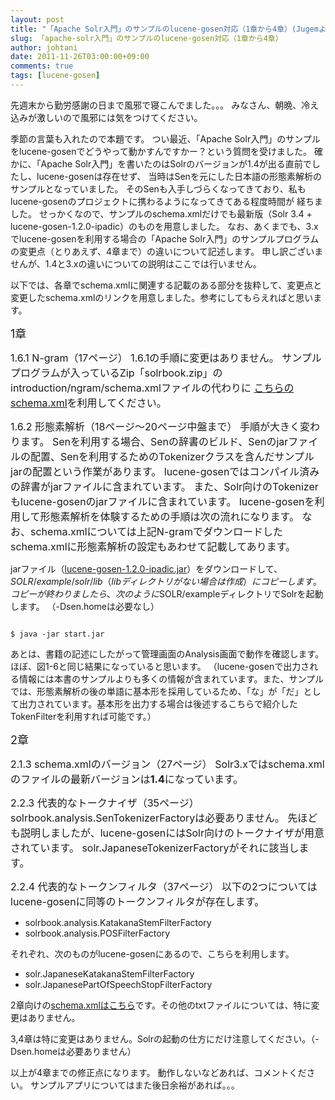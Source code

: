 ```yaml
---
layout: post
title: "「Apache Solr入門」のサンプルのlucene-gosen対応（1章から4章）(Jugemより移植)"
slug: 「apache-solr入門」のサンプルのlucene-gosen対応（1章から4章）
author: johtani
date: 2011-11-26T03:00:00+09:00
comments: true
tags: [lucene-gosen]
---
```

先週末から勤労感謝の日まで風邪で寝こんでました。。。
みなさん、朝晩、冷え込みが激しいので風邪には気をつけてください。

季節の言葉も入れたので本題です。
つい最近、「Apache Solr入門」のサンプルをlucene-gosenでどうやって動かすんですかー？という質問を受けました。
確かに、「Apache Solr入門」を書いたのはSolrのバージョンが1.4が出る直前でしたし、lucene-gosenは存在せず、
当時はSenを元にした日本語の形態素解析のサンプルとなっていました。
そのSenも入手しづらくなってきており、私もlucene-gosenのプロジェクトに携わるようになってきてある程度時間が
経ちました。
せっかくなので、サンプルのschema.xmlだけでも最新版（Solr 3.4 + lucene-gosen-1.2.0-ipadic）のものを用意しました。
なお、あくまでも、3.xでlucene-gosenを利用する場合の「Apache Solr入門」のサンプルプログラムの変更点（とりあえず、4章まで）の違いについて記述します。
申し訳ございませんが、1.4と3.xの違いについての説明はここでは行いません。

以下では、各章でschema.xmlに関連する記載のある部分を抜粋して、変更点と変更したschema.xmlのリンクを用意しました。参考にしてもらえればと思います。

<span style="font-size:large;">1章

<span style="font-size:medium;">1.6.1 N-gram（17ページ）
1.6.1の手順に変更はありません。
サンプルプログラムが入っているZip「solrbook.zip」のintroduction/ngram/schema.xmlファイルの代わりに
[こちらのschema.xml](https://bitbucket.org/johtani/solrbook-lucene-gosen-3.x/raw/b51b74e8c573/introduction/ngram/schema.xml)を利用してください。

<span style="font-size:medium;">1.6.2 形態素解析（18ページ～20ページ中盤まで）
手順が大きく変わります。
Senを利用する場合、Senの辞書のビルド、Senのjarファイルの配置、Senを利用するためのTokenizerクラスを含んだサンプルjarの配置という作業があります。
lucene-gosenではコンパイル済みの辞書がjarファイルに含まれています。
また、Solr向けのTokenizerもlucene-gosenのjarファイルに含まれています。
lucene-gosenを利用して形態素解析を体験するための手順は次の流れになります。
なお、schema.xmlについては上記N-gramでダウンロードしたschema.xmlに形態素解析の設定もあわせて記載してあります。

jarファイル（[lucene-gosen-1.2.0-ipadic.jar](http://lucene-gosen.googlecode.com/files/lucene-gosen-1.2.0-ipadic.jar)）をダウンロードして、$SOLR/example/solr/lib（libディレクトリがない場合は作成）にコピーします。
コピーが終わりましたら、次のように$SOLR/exampleディレクトリでSolrを起動します。
（-Dsen.homeは必要なし）

```

$ java -jar start.jar
```

あとは、書籍の記述にしたがって管理画面のAnalysis画面で動作を確認します。
ほぼ、図1-6と同じ結果になっていると思います。
（lucene-gosenで出力される情報には本書のサンプルよりも多くの情報が含まれています。また、サンプルでは、形態素解析の後の単語に基本形を採用しているため、「な」が「だ」として出力されています。基本形を出力する場合は後述するこちらで紹介したTokenFilterを利用すれば可能です。）

<span style="font-size:large;">2章

<span style="font-size:medium;">2.1.3 schema.xmlのバージョン（27ページ）
Solr3.xではschema.xmlのファイルの最新バージョンは**1.4**になっています。

<span style="font-size:medium;">2.2.3 代表的なトークナイザ（35ページ）
solrbook.analysis.SenTokenizerFactoryは必要ありません。
先ほども説明しましたが、lucene-gosenにはSolr向けのトークナイザが用意されています。
solr.JapaneseTokenizerFactoryがそれに該当します。

<span style="font-size:medium;">2.2.4 代表的なトークンフィルタ（37ページ）
以下の2つについてはlucene-gosenに同等のトークンフィルタが存在します。
* solrbook.analysis.KatakanaStemFilterFactory
* solrbook.analysis.POSFilterFactory

それぞれ、次のものがlucene-gosenにあるので、こちらを利用します。
* solr.JapaneseKatakanaStemFilterFactory
* solr.JapanesePartOfSpeechStopFilterFactory

2章向けの[schema.xmlはこちら](https://bitbucket.org/johtani/solrbook-lucene-gosen-3.x/raw/b51b74e8c573/schema/schema.xml)です。その他のtxtファイルについては、特に変更はありません。

3,4章は特に変更はありません。Solrの起動の仕方にだけ注意してください。（-Dsen.homeは必要ありません）

以上が4章までの修正点になります。
動作しないなどあれば、コメントください。
サンプルアプリについてはまた後日余裕があれば。。。



